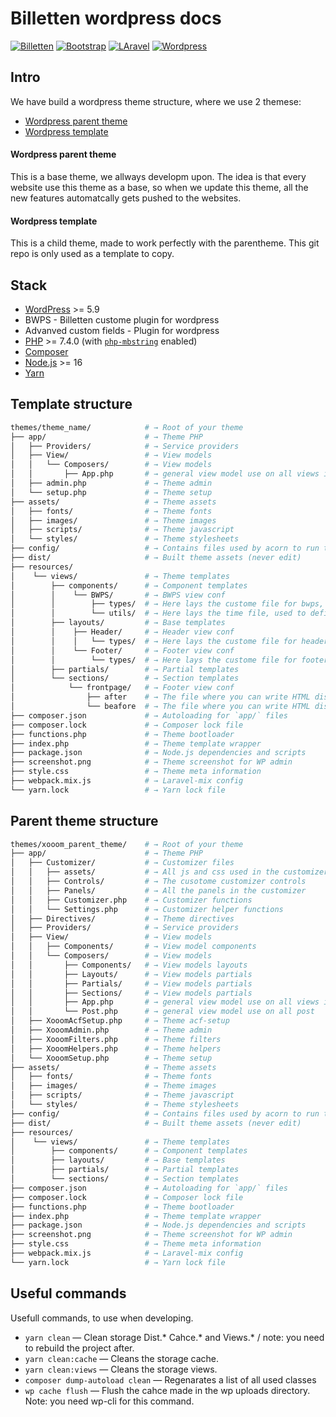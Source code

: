 # Billetten wordpress docs
[![Billetten](https://img.shields.io/badge/GitHub-100000?style=for-the-badge&logo=github&logoColor=white)](https://github.com/billetten)
[![Bootstrap](https://img.shields.io/badge/Bootstrap-563D7C?style=for-the-badge&logo=bootstrap&logoColor=white)](https://getbootstrap.com/docs/5.0/getting-started/introduction/)
[![LAravel](https://img.shields.io/badge/Laravel-FF2D20?style=for-the-badge&logo=laravel&logoColor=white)](https://laravel.com/docs/9.x/)
[![Wordpress](https://img.shields.io/badge/Wordpress-21759B?style=for-the-badge&logo=wordpress&logoColor=white)](https://wordpress.com/)

<!-- panels:start -->
<!-- div:title-panel -->
## Intro
<!-- div:left-panel -->
We have build a wordpress theme structure, where we use 2 themese: 
* [Wordpress parent theme](https://github.com/billetten/wordpress_parent-template)
* [Wordpress template](https://github.com/billetten/wordpress_template)

#### Wordpress parent theme
This is a base theme, we allways developm upon. The idea is that every website use this theme as a base, so when we update this theme, all the new features automatcally gets pushed to the websites. 

#### Wordpress template
This is a child theme, made to work perfectly with the parentheme. This git repo is only used as a template to copy. 

<!-- div:title-panel -->
## Stack
<!-- div:left-panel -->
- [WordPress](https://wordpress.org/) >= 5.9
- BWPS - Billetten custome plugin for wordpress
- Advanved custom fields - Plugin for wordpress
- [PHP](https://secure.php.net/manual/en/install.php) >= 7.4.0 (with [`php-mbstring`](https://secure.php.net/manual/en/book.mbstring.php) enabled)
- [Composer](https://getcomposer.org/download/)
- [Node.js](http://nodejs.org/) >= 16
- [Yarn](https://yarnpkg.com/en/docs/install)

<!-- div:title-panel -->
## Template structure
<!-- div:left-panel -->
```sh
themes/theme_name/            # → Root of your theme
├── app/                      # → Theme PHP
│   ├── Providers/            # → Service providers
│   ├── View/                 # → View models
│   │   └── Composers/        # → View models
│   │       ├── App.php       # → general view model use on all views in general
│   ├── admin.php             # → Theme admin
│   └── setup.php             # → Theme setup
├── assets/                   # → Theme assets
│   ├── fonts/                # → Theme fonts
│   ├── images/               # → Theme images
│   ├── scripts/              # → Theme javascript
│   └── styles/               # → Theme stylesheets
├── config/                   # → Contains files used by acorn to run the theme 
├── dist/                     # → Built theme assets (never edit)
├── resources/                
│    └── views/               # → Theme templates
│        ├── components/      # → Component templates  
│        │    └── BWPS/       # → BWPS view conf
│        │        ├── types/  # → Here lays the custome file for bwps, if you need to make your own.
│        │        └── utils/  # → Here lays the time file, used to define how to display time in the theme
│        ├── layouts/         # → Base templates
│        │    ├── Header/     # → Header view conf
│        │    │   └── types/  # → Here lays the custome file for header, if you need to make your own
│        │    └── Footer/     # → Footer view conf
│        │        └── types/  # → Here lays the custome file for footer, if you need to make your own
│        ├── partials/        # → Partial templates
│        └── sections/        # → Section templates
│            └── frontpage/   # → Footer view conf
│                ├── after    # → The file where you can write HTML displayed after the bwps grid frontpage
│                └── beafore  # → The file where you can write HTML displayed before the bwps grid frontpage
├── composer.json             # → Autoloading for `app/` files
├── composer.lock             # → Composer lock file
├── functions.php             # → Theme bootloader
├── index.php                 # → Theme template wrapper
├── package.json              # → Node.js dependencies and scripts
├── screenshot.png            # → Theme screenshot for WP admin
├── style.css                 # → Theme meta information
├── webpack.mix.js            # → Laravel-mix config 
└── yarn.lock                 # → Yarn lock file 
```

<!-- div:title-panel -->
## Parent theme structure
<!-- div:left-panel -->
```sh
themes/xooom_parent_theme/    # → Root of your theme
├── app/                      # → Theme PHP
│   ├── Customizer/           # → Customizer files
│   │   ├── assets/           # → All js and css used in the customizer
│   │   ├── Controls/         # → The cusotome customizer controls
│   │   ├── Panels/           # → All the panels in the customizer
│   │   ├── Customizer.php    # → Customizer functions
│   │   └── Settings.php      # → Customizer helper functions
│   ├── Directives/           # → Theme directives
│   ├── Providers/            # → Service providers
│   ├── View/                 # → View models
│   │   ├── Components/       # → View model components
│   │   └── Composers/        # → View models
│   │       ├── Components/   # → View models layouts
│   │       ├── Layouts/      # → View models partials
│   │       ├── Partials/     # → View models partials
│   │       ├── Sections/     # → View models partials
│   │       ├── App.php       # → general view model use on all views in general
│   │       └── Post.php      # → general view model use on all post
│   ├── XooomAcfSetup.php     # → Theme acf-setup
│   ├── XooomAdmin.php        # → Theme admin
│   ├── XooomFilters.php      # → Theme filters
│   ├── XooomHelpers.php      # → Theme helpers
│   └── XooomSetup.php        # → Theme setup
├── assets/                   # → Theme assets
│   ├── fonts/                # → Theme fonts
│   ├── images/               # → Theme images
│   ├── scripts/              # → Theme javascript
│   └── styles/               # → Theme stylesheets
├── config/                   # → Contains files used by acorn to run the theme 
├── dist/                     # → Built theme assets (never edit)
├── resources/                
│    └── views/               # → Theme templates
│        ├── components/      # → Component templates
│        ├── layouts/         # → Base templates
│        ├── partials/        # → Partial templates
│        └── sections/        # → Section templates
├── composer.json             # → Autoloading for `app/` files
├── composer.lock             # → Composer lock file
├── functions.php             # → Theme bootloader
├── index.php                 # → Theme template wrapper
├── package.json              # → Node.js dependencies and scripts
├── screenshot.png            # → Theme screenshot for WP admin
├── style.css                 # → Theme meta information
├── webpack.mix.js            # → Laravel-mix config 
└── yarn.lock                 # → Yarn lock file 
```

<!-- div:title-panel -->
## Useful commands
Usefull commands, to use when developing. 
<!-- div:left-panel -->
- `yarn clean` — Clean storage Dist.* Cahce.* and Views.* / note: you need to rebuild the project after. 
- `yarn clean:cache` — Cleans the storage cache.
- `yarn clean:views` — Cleans the storage views.
- `composer dump-autoload clean` — Regenarates a list of all used classes 
- `wp cache flush` — Flush the cahce made in the wp uploads directory. Note: you need wp-cli for this command.  

<!-- panels:end -->